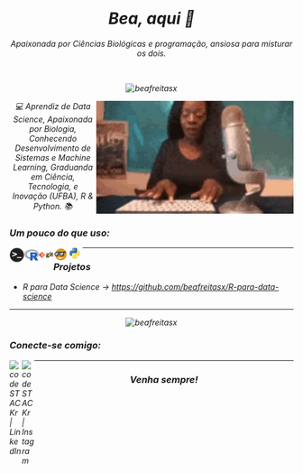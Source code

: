 <h1 align = "center">
<br>
 <i>Bea, aqui 👋<i> 
</h1>

<p align = "center"> Apaixonada por Ciências Biológicas e programação, ansiosa para misturar os dois. </p>

<br>
<p align="center"> <img src="https://komarev.com/ghpvc/?username=beafreitasx" alt="beafreitasx" /> </p>

<img align="right" alt="GIF" src="https://github.com/beafreitasx/beafreitasx/blob/master/tenor%20(2).gif" width="350px" />

<p align = "center">
💻 Aprendiz de Data Science, Apaixonada por Biologia, Conhecendo Desenvolvimento de Sistemas e Machine Learning, Graduanda em Ciência, Tecnologia, e Inovação (UFBA), R & Python. 📚</p>

### *Um pouco do que uso:*
<img align="left" alt="Terminal" width="26px" src="https://raw.githubusercontent.com/github/explore/80688e429a7d4ef2fca1e82350fe8e3517d3494d/topics/terminal/terminal.png" />

<img align="left" alt="Terminal" width="26px" src="https://raw.githubusercontent.com/github/explore/80688e429a7d4ef2fca1e82350fe8e3517d3494d/topics/r/r.png" />

<img align="left" alt="Terminal" width="26px" src="https://raw.githubusercontent.com/github/explore/80688e429a7d4ef2fca1e82350fe8e3517d3494d/topics/git/git.png" />

<img align="left" alt="Terminal" width="26px" src="https://github.com/beafreitasx/beafreitasx/blob/master/orange.jpg" />

<img align="left" alt="Terminal" width="26px" src="https://github.com/beafreitasx/beafreitasx/blob/master/phy.jpg" />

---

### *Projetos*
- R para Data Science -> https://github.com/beafreitasx/R-para-data-science

---

<p align="center">
<img src="https://github-readme-stats.vercel.app/api?username=beafreitasx&show_icons=true" alt="beafreitasx"/>
</p>

### *Conecte-se comigo:*

[<img align="left" alt="codeSTACKr | LinkedIn" width="22px" src="https://cdn.jsdelivr.net/npm/simple-icons@v3/icons/linkedin.svg" />][linkedin]

[<img align="left" alt="codeSTACKr | Instagram" width="22px" src="https://cdn.jsdelivr.net/npm/simple-icons@v3/icons/instagram.svg" />][instagram]


[instagram]: https://instagram.com/beatriz.science
[linkedin]: linkedin.com/in/beatriz-de-j-freitas-9770a3132

---
### <p align="center">*Venha sempre!*</p>


















                     
                                                                                     



